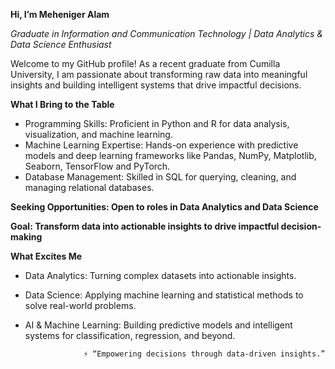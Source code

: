 **Hi, I’m Meheniger Alam**

*Graduate in Information and Communication Technology | Data Analytics & Data Science Enthusiast*

Welcome to my GitHub profile! As a recent graduate from Cumilla University, I am passionate about transforming raw data into meaningful insights and building intelligent systems that drive impactful decisions.

**What I Bring to the Table**
- Programming Skills: Proficient in Python and R for data analysis, visualization, and machine learning.
- Machine Learning Expertise: Hands-on experience with predictive models and deep learning frameworks like Pandas, NumPy, Matplotlib, Seaborn, TensorFlow and PyTorch.
- Database Management: Skilled in SQL for querying, cleaning, and managing relational databases.

**Seeking Opportunities: Open to roles in Data Analytics and Data Science**

**Goal: Transform data into actionable insights to drive impactful decision-making**

**What Excites Me**
- Data Analytics: Turning complex datasets into actionable insights.
- Data Science: Applying machine learning and statistical methods to solve real-world problems.
- AI & Machine Learning: Building predictive models and intelligent systems for classification, regression, and beyond.

                   ⚡️ “Empowering decisions through data-driven insights.”
